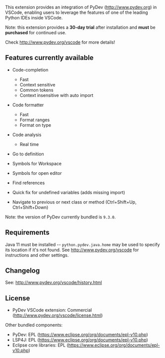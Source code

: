 This extension provides an integration of PyDev (http://www.pydev.org) in VSCode, enabling users to leverage the features of one of the leading Python IDEs inside VSCode.

Note: this extension provides a **30-day trial** after installation and **must** be **purchased** for continued use.

Check http://www.pydev.org/vscode for more details!

Features currently available
------------------------------

* Code-completion
    * Fast
    * Context sensitive
    * Common tokens
    * Context insensitive with auto import

* Code formatter
    * Fast
    * Format ranges
    * Format on type

* Code analysis
    * Real time

* Go to definition

* Symbols for Workspace

* Symbols for open editor

* Find references

* Quick fix for undefined variables (adds missing import)

* Navigate to previous or next class or method (Ctrl+Shift+Up, Ctrl+Shift+Down)

Note: the version of PyDev currently bundled is `9.3.0`.


Requirements
--------------------------

Java 11 must be installed -- `python.pydev.java.home` may be used to specify its location if it's not found. See http://www.pydev.org/vscode for instructions and other settings.

Changelog
--------------------------

See: http://www.pydev.org/vscode/history.html

License
--------------------------

- PyDev VSCode extension: Commercial (http://www.pydev.org/vscode/license.html)

Other bundled components:

- PyDev: EPL (https://www.eclipse.org/org/documents/epl-v10.php)
- LSP4J: EPL (https://www.eclipse.org/org/documents/epl-v10.php)
- Eclipse core libraries: EPL (https://www.eclipse.org/org/documents/epl-v10.php)
